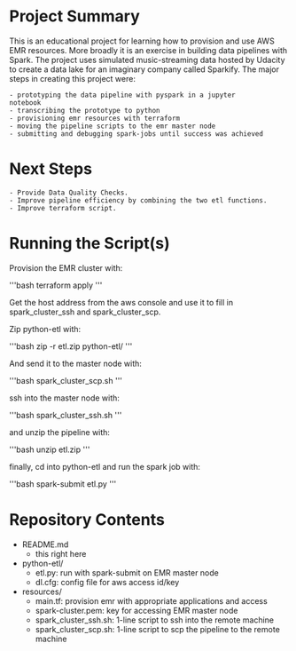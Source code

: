 
# Project Summary

This is an educational project for learning how to provision and use AWS
EMR resources. More broadly it is an exercise in building data
pipelines with Spark. The project uses simulated
music-streaming data hosted by Udacity to create a data lake for
an imaginary company called Sparkify. The major steps in creating this
project were: 

    - prototyping the data pipeline with pyspark in a jupyter
    notebook
    - transcribing the prototype to python
    - provisioning emr resources with terraform
    - moving the pipeline scripts to the emr master node
    - submitting and debugging spark-jobs until success was achieved

# Next Steps

    - Provide Data Quality Checks.
    - Improve pipeline efficiency by combining the two etl functions.
    - Improve terraform script.

# Running the Script(s)

Provision the EMR cluster with:

'''bash
terraform apply
'''

Get the host address from the aws console and use it to fill in
spark_cluster_ssh and spark_cluster_scp.

Zip python-etl with:

'''bash
zip -r etl.zip python-etl/
'''

And send it to the master node with:

'''bash
spark_cluster_scp.sh
'''    

ssh into the master node with:


'''bash
spark_cluster_ssh.sh
'''

and unzip the pipeline with:

'''bash
unzip etl.zip
'''
    
finally, cd into python-etl and run the spark job with:

'''bash
spark-submit etl.py
'''

# Repository Contents

- README.md
    - this right here
- python-etl/
    - etl.py: run with spark-submit on EMR master node
    - dl.cfg: config file for aws access id/key
- resources/
    - main.tf: provision emr with appropriate applications and access
    - spark-cluster.pem: key for accessing EMR master node
    - spark_cluster_ssh.sh: 1-line script to ssh into the remote machine
    - spark_cluster_scp.sh: 1-line script to scp the pipeline to the remote machine
